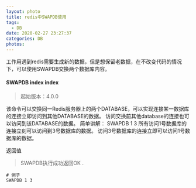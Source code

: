 ```yaml
---
layout: photo
title: redis中SWAPDB使用
tags:
  - DB
date: 2020-02-27 23:27:37
categories: DB
photos:
---
```

工作用遇到redis需要生成新的数据，但是想保留老数据，在不改变代码的情况下，可以使用SWAPDB交换两个数据库内容。
<!--more-->
#### SWAPDB index index
> 起始版本：4.0.0

  该命令可以交换同一Redis服务器上的两个DATABASE，可以实现连接某一数据库的连接立即访问到其他DATABASE的数据。
  访问交换前其他database的连接也可以访问到该DATABASE的数据。
  简单讲解：
   SWAPDB 1 3
   所有访问1号数据库的连接立刻可以访问到3号数据库的数据。
   访问3号数据库的连接立即可以访问1号数据库的数据。

返回值
> SWAPDB执行成功返回OK .

```redis
# 例子
SWAPDB 1 3
```

